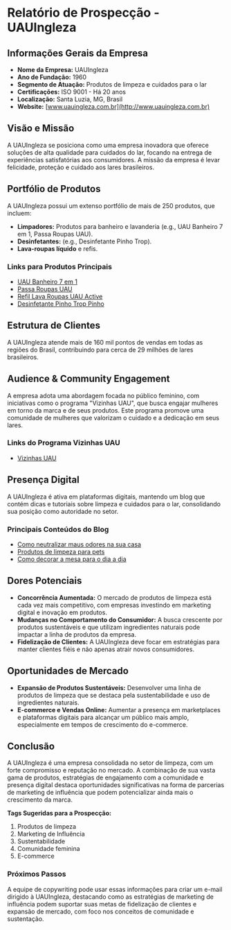 # Relatório de Prospecção - UAUIngleza

## Informações Gerais da Empresa
- **Nome da Empresa:** UAUIngleza
- **Ano de Fundação:** 1960
- **Segmento de Atuação:** Produtos de limpeza e cuidados para o lar
- **Certificações:** ISO 9001 - Há 20 anos
- **Localização:** Santa Luzia, MG, Brasil
- **Website:** [www.uauingleza.com.br](http://www.uauingleza.com.br)

## Visão e Missão
A UAUIngleza se posiciona como uma empresa inovadora que oferece soluções de alta qualidade para cuidados do lar, focando na entrega de experiências satisfatórias aos consumidores. A missão da empresa é levar felicidade, proteção e cuidado aos lares brasileiros.

## Portfólio de Produtos
A UAUIngleza possui um extenso portfólio de mais de 250 produtos, que incluem:
- **Limpadores:** Produtos para banheiro e lavanderia (e.g., UAU Banheiro 7 em 1, Passa Roupas UAU).
- **Desinfetantes:** (e.g., Desinfetante Pinho Trop).
- **Lava-roupas líquido** e refis.

### Links para Produtos Principais
- [UAU Banheiro 7 em 1](https://uauingleza.com.br/produtos/uau-banheiro-7-em-1-gatilho/)
- [Passa Roupas UAU](https://uauingleza.com.br/produtos/passa-roupas-uau/)
- [Refil Lava Roupas UAU Active](https://uauingleza.com.br/produtos/refil-lava-roupas-uau-active/)
- [Desinfetante Pinho Trop Pinho](https://uauingleza.com.br/produtos/desinfetante-pinho-trop-pinho/)

## Estrutura de Clientes
A UAUIngleza atende mais de 160 mil pontos de vendas em todas as regiões do Brasil, contribuindo para cerca de 29 milhões de lares brasileiros.

## Audience & Community Engagement
A empresa adota uma abordagem focada no público feminino, com iniciativas como o programa "Vizinhas UAU", que busca engajar mulheres em torno da marca e de seus produtos. Este programa promove uma comunidade de mulheres que valorizam o cuidado e a dedicação em seus lares.

### Links do Programa Vizinhas UAU
- [Vizinhas UAU](https://uauingleza.com.br/vizinhas-uau/)

## Presença Digital
A UAUIngleza é ativa em plataformas digitais, mantendo um blog que contém dicas e tutoriais sobre limpeza e cuidados para o lar, consolidando sua posição como autoridade no setor.

### Principais Conteúdos do Blog
- [Como neutralizar maus odores na sua casa](https://uauingleza.com.br/blog/aprenda-como-neutralizar-os-maus-odores-na-sua-casa/)
- [Produtos de limpeza para pets](https://uauingleza.com.br/blog/produtos-de-limpeza-para-pets/)
- [Como decorar a mesa para o dia a dia](https://uauingleza.com.br/blog/como-decorar-a-mesa/)

## Dores Potenciais
- **Concorrência Aumentada:** O mercado de produtos de limpeza está cada vez mais competitivo, com empresas investindo em marketing digital e inovação em produtos.
- **Mudanças no Comportamento do Consumidor:** A busca crescente por produtos sustentáveis e que utilizam ingredientes naturais pode impactar a linha de produtos da empresa.
- **Fidelização de Clientes:** A UAUIngleza deve focar em estratégias para manter clientes fiéis e não apenas atrair novos consumidores.

## Oportunidades de Mercado
- **Expansão de Produtos Sustentáveis:** Desenvolver uma linha de produtos de limpeza que se destaca pela sustentabilidade e uso de ingredientes naturais.
- **E-commerce e Vendas Online:** Aumentar a presença em marketplaces e plataformas digitais para alcançar um público mais amplo, especialmente em tempos de crescimento do e-commerce.

## Conclusão
A UAUIngleza é uma empresa consolidada no setor de limpeza, com um forte compromisso e reputação no mercado. A combinação de sua vasta gama de produtos, estratégias de engajamento com a comunidade e presença digital destaca oportunidades significativas na forma de parcerias de marketing de influência que podem potencializar ainda mais o crescimento da marca. 

**Tags Sugeridas para a Prospecção:**
1. Produtos de limpeza
2. Marketing de Influência
3. Sustentabilidade
4. Comunidade feminina
5. E-commerce

### Próximos Passos
A equipe de copywriting pode usar essas informações para criar um e-mail dirigido à UAUIngleza, destacando como as estratégias de marketing de influência podem suportar suas metas de fidelização de clientes e expansão de mercado, com foco nos conceitos de comunidade e sustentação.